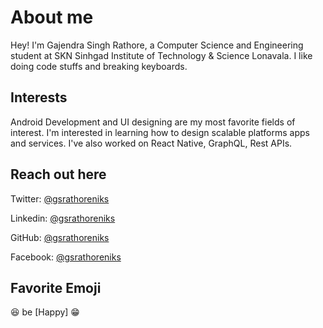 # About me

Hey! I'm Gajendra Singh Rathore, a Computer Science and Engineering student at SKN Sinhgad Institute of Technology & Science Lonavala. I like doing code stuffs and breaking keyboards.

## Interests

Android Development and UI designing are my most favorite fields of interest. I'm interested in learning how to design scalable platforms apps and services. I've also worked on React Native, GraphQL, Rest APIs.

## Reach out here
Twitter: [@gsrathoreniks](https://twitter.com/gsrathoreniks)

Linkedin: [@gsrathoreniks](https://www.linkedin.com/in/gsrathoreniks/)

GitHub: [@gsrathoreniks](https://github.com/gsrathoreniks)

Facebook: [@gsrathoreniks](https://facebook.com/gsrathoreniks)

## Favorite Emoji

😆 be [Happy] 😁
